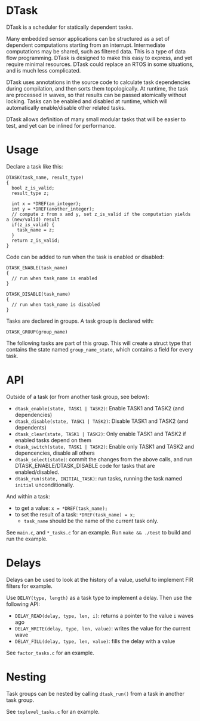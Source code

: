 DTask
=====

DTask is a scheduler for statically dependent tasks.


Many embedded sensor applications can be structured as a set of dependent computations starting from an interrupt. Intermediate computations may be shared, such as filtered data. This is a type of data flow programming. DTask is designed to make this easy to express, and yet require minimal resources.  DTask could replace an RTOS in some situations, and is much less complicated.

DTask uses annotations in the source code to calculate task dependencies during compilation, and then sorts them topologically. At runtime, the task are processed in waves, so that results can be passed atomically without locking. Tasks can be enabled and disabled at runtime, which will automatically enable/disable other related tasks.

DTask allows definition of many small modular tasks that will be easier to test, and yet can be inlined for performance.

Usage
=====

Declare a task like this:

```
DTASK(task_name, result_type)
{
  bool z_is_valid;
  result_type z;

  int x = *DREF(an_integer);
  int y = *DREF(another_integer);
  // compute z from x and y, set z_is_valid if the computation yields a (new/valid) result
  if(z_is_valid) {
    task_name = z;
  }
  return z_is_valid;
}
```

Code can be added to run when the task is enabled or disabled:

```
DTASK_ENABLE(task_name)
{
  // run when task_name is enabled
}

DTASK_DISABLE(task_name)
{
  // run when task_name is disabled
}
```

Tasks are declared in groups. A task group is declared with:

```
DTASK_GROUP(group_name)
```

The following tasks are part of this group.  This will create a struct type that contains the state named `group_name_state`, which contains a field for every task.

API
===

Outside of a task (or from another task group, see below):

- `dtask_enable(state, TASK1 | TASK2)`: Enable TASK1 and TASK2 (and dependencies)
- `dtask_disable(state, TASK1 | TASK2)`: Disable TASK1 and TASK2 (and dependents)
- `dtask_clear(state, TASK1 | TASK2)`: Only enable TASK1 and TASK2 if enabled tasks depend on them
- `dtask_switch(state, TASK1 | TASK2)`: Enable only TASK1 and TASK2 and depencencies, disable all others
- `dtask_select(state)`: commit the changes from the above calls, and run DTASK_ENABLE/DTASK_DISABLE code for tasks that are enabled/disabled.
- `dtask_run(state, INITIAL_TASK)`: run tasks, running the task named `initial` unconditionally.

And within a task:

- to get a value: `x = *DREF(task_name);`
- to set the result of a task: `*DREF(task_name) = x;`
    - `task_name` should be the name of the current task only.

See `main.c`, and `*_tasks.c` for an example. Run `make && ./test` to build and run the example.

Delays
======

Delays can be used to look at the history of a value, useful to implement FIR filters for example.

Use `DELAY(type, length)` as a task type to implement a delay.  Then use the following API:

- `DELAY_READ(delay, type, len, i)`: returns a pointer to the value `i` waves ago
- `DELAY_WRITE(delay, type, len, value)`: writes the value for the current wave
- `DELAY_FILL(delay, type, len, value)`: fills the delay with a value

See `factor_tasks.c` for an example.

Nesting
=======

Task groups can be nested by calling `dtask_run()` from a task in another task group.

See `toplevel_tasks.c` for an example.

